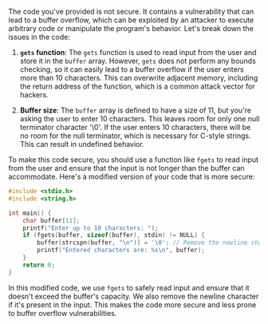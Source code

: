 The code you've provided is not secure. It contains a vulnerability that can lead to a buffer overflow, which can be exploited by an attacker to execute arbitrary code or manipulate the program's behavior. Let's break down the issues in the code:

1. **`gets` function**: The `gets` function is used to read input from the user and store it in the `buffer` array. However, `gets` does not perform any bounds checking, so it can easily lead to a buffer overflow if the user enters more than 10 characters. This can overwrite adjacent memory, including the return address of the function, which is a common attack vector for hackers.

2. **Buffer size**: The `buffer` array is defined to have a size of 11, but you're asking the user to enter 10 characters. This leaves room for only one null terminator character '\0'. If the user enters 10 characters, there will be no room for the null terminator, which is necessary for C-style strings. This can result in undefined behavior.

To make this code secure, you should use a function like `fgets` to read input from the user and ensure that the input is not longer than the buffer can accommodate. Here's a modified version of your code that is more secure:

```c
#include <stdio.h>
#include <string.h>

int main() {
    char buffer[11];
    printf("Enter up to 10 characters: ");
    if (fgets(buffer, sizeof(buffer), stdin) != NULL) {
        buffer[strcspn(buffer, "\n")] = '\0'; // Remove the newline character if present
        printf("Entered characters are: %s\n", buffer);
    }
    return 0;
}
```

In this modified code, we use `fgets` to safely read input and ensure that it doesn't exceed the buffer's capacity. We also remove the newline character if it's present in the input. This makes the code more secure and less prone to buffer overflow vulnerabilities.